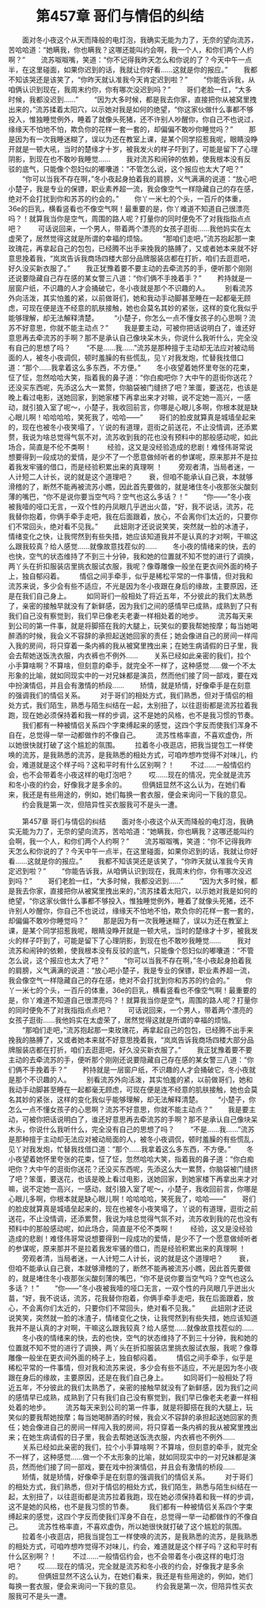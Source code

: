 # 　　第457章 哥们与情侣的纠结
　　面对冬小夜这个从天而降般的电灯泡，我确实无能为力了，无奈的望向流苏，苦哈哈道：“她瞒我，你也瞒我？这哪还能叫约会啊，我一个人，和你们两个人约啊？”
　　流苏呶呶嘴，笑道：“你不记得我昨天怎么和你说的了？今天中午一点半，在这里碰面，如果你迟到的话，我就让你好看……这就是你的报应。”
　　我都不知该哭还是该笑了，“你昨天就认准我今天肯定迟到啦？”
　　“你能告诉我，从咱俩认识到现在，我周末约你，你有哪次没迟到吗？”
　　哥们老脸一红，“大多时候，我都没迟到……”
　　“因为大多时候，都是我去你家，直接把你从被窝里拽出来的，”流苏揉着太阳穴，以示她对我是如何的绝望，“你这家伙做什么事都不够投入，惟独睡觉例外，睡着了就像头死猪，还不许别人吵醒你，你自己不也说过，缘缘天不怕地不怕，欺负你的花样一套一套的，却偏偏不敢吵你睡觉吗？”
　　那是因为有一次我睡迷糊了，误以为还在教室上课，是某个同学招惹我呢，眼睛没睁开就是一顿大吼，当时的楚缘才十岁，被我发火的样子吓到了，可能是留下了心理阴影，到现在也不敢吵我睡觉……
　　我对流苏和闹钟的依赖，使我根本没有反驳的底气，只能像个怨妇似的嘟囔道：“不管怎么说，这个报应也太大了吧？”
　　“你可以当我不存在啊，”冬小夜起身拍着我的肩膀，义气满满的说道：“放心吧小楚子，我是专业的保镖，职业素养超一流，我会像空气一样隐藏自己的存在感，绝对不会打扰到你和苏苏的约会的。”
　　你丫一米七的个头，一百斤的体重，36e的巨乳，横看竖看也不像空气啊！最重要的是，你丫难道不知道自己很漂亮吗？！就算我当你是空气，周围的路人呢？打量你的同时便免不了对我指指点点吧？
　　可话说回来，一个男人，带着两个漂亮的女孩子逛街……我他妈实在太虚荣了，居然觉得这就是所谓的幸福的烦恼。
　　“那咱们走吧，”流苏抱起那一束玫瑰花，再拿起自己的包包，已经腾不出手来挽我的胳膊了，又或者她本来就不好意思挽着我，“岚岚告诉我商场四楼大部分品牌服装店都在打折，咱们去逛逛吧，好久没买新衣服了。”
　　我正犹豫着要不要主动的去牵流苏的手，便听那个刚刚还说要隐藏自己存在感的某女警三八道：“你们俩不手挽着手？”
　　矜持就是一层窗户纸，不识趣的人才会捅破它，冬小夜就是那个不识趣的人。
　　别看流苏外向活泼，其实怕羞的紧，以前做哥们，她和我动手动脚甚至睡在一起都毫无顾虑，可现在便是连不经意的肌肤接触，她也会莫名其妙的紧张，这样的变化我似乎能够理解，却无法解释清楚。
　　“小楚子，你怎么一点不懂女孩子的心思啊？流苏不好意思，你就不能主动点？”
　　我是要主动，可被你把话说明白了，谁还好意思再去牵流苏的手啊？那不是承认自己像块呆木头，你说什么我听什么，完全没有自己的思想了吗？
　　“不是……我……”流苏是那种擅于主动却无法应对被动局面的人，被冬小夜调侃，顿时羞臊的有些慌乱，见丫对我发炮，忙替我找借口道：“那个……我拿着这么多东西，不方便。”
　　冬小夜望着她怀里夸张的花束，怔了怔，忽然哈哈大笑，指着我的鼻子道：“你白痴吧你？大中午的逛街你送花？还没买东西呢，先添这么大一累赘，你脑袋被门缝挤了吧？笨蛋，要送花，也该是晚上看过电影，送她回家，到她家楼下再拿出来才对嘛，说不定她一高兴，一感动，就引狼入室了呢～，小楚子，我收回前言，你哪是心眼儿多啊，你根本就是缺心眼儿啊！哈哈哈哈，笑死我了，哈哈——”
　　哥们的脸皮就算真是城墙垒起来的，现在也被冬小夜笑塌了，丫说的有道理，逛街之前送花，不止没情调，还添累赘，我说为啥总觉得气氛不对，流苏收到我的花也没有预料中的那般感动呢，如此场合，简直是不伦不类啊！
　　经验，这又是没经验造成的悲剧！难怪伟哥常说想要得到一段成功的爱情，是少不了一个愿意做倾听者的参谋呢，原来那并不是拉着我发牢骚的借口，而是经验积累出来的真理啊 ！
　　旁观者清，当局者迷，一人计短二人计长，说的就是这个道理吧？
　　衰，但咱不能承认自己衰，本就够滑稽的了，断然不能再被流苏小瞧，因此首先要做的，就是堵住冬小夜那张尖酸刻薄的嘴巴，“你不是说你要当空气吗？空气也这么多话？！”
　　“你——”冬小夜被我噎的哑口无言，一双个性的丹凤眼几乎迸出火苗，“好，我不说话，流苏，花我替你抱着，你俩手牵手走吧，我在后面跟着，放心，不会离你们太近的，只要你们不常回头，绝对看不见我。”
　　此妞刚才还说说笑笑，突然就一脸的冰渣子，情绪变化之快，让我愕然到有些失措，她应该知道我并不是认真的才对啊，干嘛这么跟我较真？给人感觉……就像故意找茬似的……
　　冬小夜的情绪来的快，去的也快，空气的状态维持了不到三十分钟，我和她的位置就不知不觉的进行了调换，两丫头在折扣服装店里挑衣服试衣服，我呢？像尊雕像一般坐在更衣间外面的椅子上，独自郁闷着。
　　情侣之间手牵手，似乎是稀松平常的一件事情，但对我和流苏来说，多少会有些不适应，不光是因为冬小夜跟在身后的缘故，主要原因，还是在我们自己身上。
　　如同哥们一般相处了将近五年，不分彼此的我们太熟悉了，亲密的接触早就没有了新鲜感，因为我们之间的感情早已成熟，成熟到了只有我们自己没有察觉到，我们早已像老夫老妻一样相处着的地步。
　　流苏每天来到公司的第一件事，就是将脚搭在我的大腿上，玩笑似的要我帮她按摩；每当她喝醉酒的时候，我会义不容辞的承担起送她回家的责任；她会像进自己的房间一样闯入我的房间，将只穿着一条内裤的我从被窝里拽出来；在她生病请假的日子里，我会去帮她送饭洗衣服，内衣裤也不例外……
　　关系已经如此亲密的我们，拉个小手算啥啊？不算啥，但刻意的牵手，就完全不一样了，这种感觉……做一个不太形象的比喻，就如同现实中的一对兄妹都是演员，然而他们接了同一部戏，要在戏中扮演情侣，并且会有激情的桥段……
　　矫情，就是矫情，好像牵手是在刻意的强调我们的情侣关系。
　　对于哥们的相处方式，我们熟悉，但对于情侣的相处方式，我们陌生，熟悉与陌生纠结在一起，太别扭了，以往逛街都是流苏拉着我跑，现在她必须保持着和我一样的步调，这不是她的风格，也不是我习惯的节奏。
　　我们都有一种被情侣关系四个字束缚起来的感觉，这四个字反而使我们浑身不自在，总觉得一举一动都做作的不像自己。
　　流苏性格率直，不喜欢虚伪，所以她很快就打破了这个尴尬的氛围。
　　拉着冬小夜逛店，把我当提包工一样使唤的流苏，是我熟悉的流苏，是我熟悉的相处方式，可咱咋想咋觉得不对味儿，约会，难道就是这个样子吗？这和平时有什么区别啊？！
　　不过……一般情侣约会，也不会带着冬小夜这样的电灯泡吧？
　　哎……现在的情况，完全就是流苏和冬小夜的约会，好像我才是多余的。
　　但俩妞显然不这么认为，在她们看来，我还是有些用途的，例如，她们每换一套衣服，便会来询问一下我的意见。
　　约会我是第一次，但陪异性买衣服我可不是头一遭。

　　第457章 哥们与情侣的纠结
　　面对冬小夜这个从天而降般的电灯泡，我确实无能为力了，无奈的望向流苏，苦哈哈道：“她瞒我，你也瞒我？这哪还能叫约会啊，我一个人，和你们两个人约啊？”
　　流苏呶呶嘴，笑道：“你不记得我昨天怎么和你说的了？今天中午一点半，在这里碰面，如果你迟到的话，我就让你好看……这就是你的报应。”
　　我都不知该哭还是该笑了，“你昨天就认准我今天肯定迟到啦？”
　　“你能告诉我，从咱俩认识到现在，我周末约你，你有哪次没迟到吗？”
　　哥们老脸一红，“大多时候，我都没迟到……”
　　“因为大多时候，都是我去你家，直接把你从被窝里拽出来的，”流苏揉着太阳穴，以示她对我是如何的绝望，“你这家伙做什么事都不够投入，惟独睡觉例外，睡着了就像头死猪，还不许别人吵醒你，你自己不也说过，缘缘天不怕地不怕，欺负你的花样一套一套的，却偏偏不敢吵你睡觉吗？”
　　那是因为有一次我睡迷糊了，误以为还在教室上课，是某个同学招惹我呢，眼睛没睁开就是一顿大吼，当时的楚缘才十岁，被我发火的样子吓到了，可能是留下了心理阴影，到现在也不敢吵我睡觉……
　　我对流苏和闹钟的依赖，使我根本没有反驳的底气，只能像个怨妇似的嘟囔道：“不管怎么说，这个报应也太大了吧？”
　　“你可以当我不存在啊，”冬小夜起身拍着我的肩膀，义气满满的说道：“放心吧小楚子，我是专业的保镖，职业素养超一流，我会像空气一样隐藏自己的存在感，绝对不会打扰到你和苏苏的约会的。”
　　你丫一米七的个头，一百斤的体重，36e的巨乳，横看竖看也不像空气啊！最重要的是，你丫难道不知道自己很漂亮吗？！就算我当你是空气，周围的路人呢？打量你的同时便免不了对我指指点点吧？
　　可话说回来，一个男人，带着两个漂亮的女孩子逛街……我他妈实在太虚荣了，居然觉得这就是所谓的幸福的烦恼。
　　“那咱们走吧，”流苏抱起那一束玫瑰花，再拿起自己的包包，已经腾不出手来挽我的胳膊了，又或者她本来就不好意思挽着我，“岚岚告诉我商场四楼大部分品牌服装店都在打折，咱们去逛逛吧，好久没买新衣服了。”
　　我正犹豫着要不要主动的去牵流苏的手，便听那个刚刚还说要隐藏自己存在感的某女警三八道：“你们俩不手挽着手？”
　　矜持就是一层窗户纸，不识趣的人才会捅破它，冬小夜就是那个不识趣的人。
　　别看流苏外向活泼，其实怕羞的紧，以前做哥们，她和我动手动脚甚至睡在一起都毫无顾虑，可现在便是连不经意的肌肤接触，她也会莫名其妙的紧张，这样的变化我似乎能够理解，却无法解释清楚。
　　“小楚子，你怎么一点不懂女孩子的心思啊？流苏不好意思，你就不能主动点？”
　　我是要主动，可被你把话说明白了，谁还好意思再去牵流苏的手啊？那不是承认自己像块呆木头，你说什么我听什么，完全没有自己的思想了吗？
　　“不是……我……”流苏是那种擅于主动却无法应对被动局面的人，被冬小夜调侃，顿时羞臊的有些慌乱，见丫对我发炮，忙替我找借口道：“那个……我拿着这么多东西，不方便。”
　　冬小夜望着她怀里夸张的花束，怔了怔，忽然哈哈大笑，指着我的鼻子道：“你白痴吧你？大中午的逛街你送花？还没买东西呢，先添这么大一累赘，你脑袋被门缝挤了吧？笨蛋，要送花，也该是晚上看过电影，送她回家，到她家楼下再拿出来才对嘛，说不定她一高兴，一感动，就引狼入室了呢～，小楚子，我收回前言，你哪是心眼儿多啊，你根本就是缺心眼儿啊！哈哈哈哈，笑死我了，哈哈——”
　　哥们的脸皮就算真是城墙垒起来的，现在也被冬小夜笑塌了，丫说的有道理，逛街之前送花，不止没情调，还添累赘，我说为啥总觉得气氛不对，流苏收到我的花也没有预料中的那般感动呢，如此场合，简直是不伦不类啊！
　　经验，这又是没经验造成的悲剧！难怪伟哥常说想要得到一段成功的爱情，是少不了一个愿意做倾听者的参谋呢，原来那并不是拉着我发牢骚的借口，而是经验积累出来的真理啊 ！
　　旁观者清，当局者迷，一人计短二人计长，说的就是这个道理吧？
　　衰，但咱不能承认自己衰，本就够滑稽的了，断然不能再被流苏小瞧，因此首先要做的，就是堵住冬小夜那张尖酸刻薄的嘴巴，“你不是说你要当空气吗？空气也这么多话？！”
　　“你——”冬小夜被我噎的哑口无言，一双个性的丹凤眼几乎迸出火苗，“好，我不说话，流苏，花我替你抱着，你俩手牵手走吧，我在后面跟着，放心，不会离你们太近的，只要你们不常回头，绝对看不见我。”
　　此妞刚才还说说笑笑，突然就一脸的冰渣子，情绪变化之快，让我愕然到有些失措，她应该知道我并不是认真的才对啊，干嘛这么跟我较真？给人感觉……就像故意找茬似的……
　　冬小夜的情绪来的快，去的也快，空气的状态维持了不到三十分钟，我和她的位置就不知不觉的进行了调换，两丫头在折扣服装店里挑衣服试衣服，我呢？像尊雕像一般坐在更衣间外面的椅子上，独自郁闷着。
　　情侣之间手牵手，似乎是稀松平常的一件事情，但对我和流苏来说，多少会有些不适应，不光是因为冬小夜跟在身后的缘故，主要原因，还是在我们自己身上。
　　如同哥们一般相处了将近五年，不分彼此的我们太熟悉了，亲密的接触早就没有了新鲜感，因为我们之间的感情早已成熟，成熟到了只有我们自己没有察觉到，我们早已像老夫老妻一样相处着的地步。
　　流苏每天来到公司的第一件事，就是将脚搭在我的大腿上，玩笑似的要我帮她按摩；每当她喝醉酒的时候，我会义不容辞的承担起送她回家的责任；她会像进自己的房间一样闯入我的房间，将只穿着一条内裤的我从被窝里拽出来；在她生病请假的日子里，我会去帮她送饭洗衣服，内衣裤也不例外……
　　关系已经如此亲密的我们，拉个小手算啥啊？不算啥，但刻意的牵手，就完全不一样了，这种感觉……做一个不太形象的比喻，就如同现实中的一对兄妹都是演员，然而他们接了同一部戏，要在戏中扮演情侣，并且会有激情的桥段……
　　矫情，就是矫情，好像牵手是在刻意的强调我们的情侣关系。
　　对于哥们的相处方式，我们熟悉，但对于情侣的相处方式，我们陌生，熟悉与陌生纠结在一起，太别扭了，以往逛街都是流苏拉着我跑，现在她必须保持着和我一样的步调，这不是她的风格，也不是我习惯的节奏。
　　我们都有一种被情侣关系四个字束缚起来的感觉，这四个字反而使我们浑身不自在，总觉得一举一动都做作的不像自己。
　　流苏性格率直，不喜欢虚伪，所以她很快就打破了这个尴尬的氛围。
　　拉着冬小夜逛店，把我当提包工一样使唤的流苏，是我熟悉的流苏，是我熟悉的相处方式，可咱咋想咋觉得不对味儿，约会，难道就是这个样子吗？这和平时有什么区别啊？！
　　不过……一般情侣约会，也不会带着冬小夜这样的电灯泡吧？
　　哎……现在的情况，完全就是流苏和冬小夜的约会，好像我才是多余的。
　　但俩妞显然不这么认为，在她们看来，我还是有些用途的，例如，她们每换一套衣服，便会来询问一下我的意见。
　　约会我是第一次，但陪异性买衣服我可不是头一遭。
